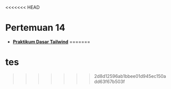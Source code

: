 <<<<<<< HEAD
# Pertemuan 14

- **[Praktikum Dasar Tailwind](https://terpadu-nurul-fikri.github.io/Tailwind/index.html)**
=======
# tes
>>>>>>> 2d8d12596ab1bbee01d945ec150add63f67b503f
